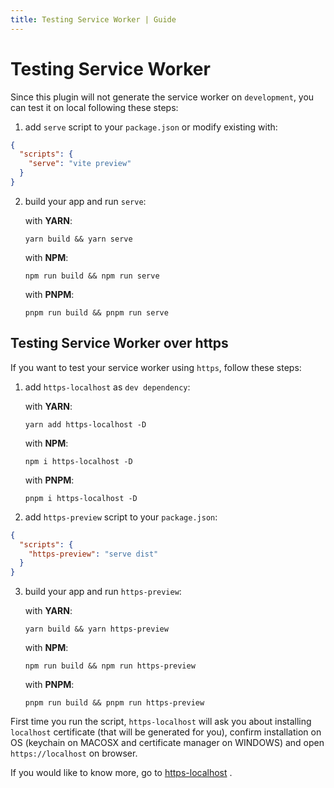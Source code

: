 ```yaml
---
title: Testing Service Worker | Guide
---
```


# Testing Service Worker

Since this plugin will not generate the service worker on `development`, you can test it on local following these steps:

1) add `serve` script to your `package.json` or modify existing with:
```json
{
  "scripts": {
    "serve": "vite preview"
  }
}
```
2) build your app and run `serve`:

   with **YARN**:
    ```shell
    yarn build && yarn serve
    ```

   with **NPM**:
    ```shell
    npm run build && npm run serve
    ```

   with **PNPM**:
    ```shell
    pnpm run build && pnpm run serve
    ```

## Testing Service Worker over https

If you want to test your service worker using `https`, follow these steps:

1) add `https-localhost` as `dev dependency`:

    with **YARN**:
    ```shell
    yarn add https-localhost -D
    ```
    
    with **NPM**:
    ```shell
    npm i https-localhost -D
    ```
    
    with **PNPM**:
    ```shell
    pnpm i https-localhost -D
    ```

2) add `https-preview` script to your `package.json`:

```json
{
  "scripts": {
    "https-preview": "serve dist"
  }
}
```

3) build your app and run `https-preview`:

    with **YARN**:
    ```shell
    yarn build && yarn https-preview
    ```
    
    with **NPM**:
    ```shell
    npm run build && npm run https-preview
    ```
    
    with **PNPM**:
    ```shell
    pnpm run build && pnpm run https-preview
    ```

First time you run the script, `https-localhost`  will ask you about installing `localhost` certificate 
(that will be generated for you), confirm installation on OS (keychain on MACOSX and certificate manager on WINDOWS)
and open `https://localhost` on browser.

If you would like to know more, go to [https-localhost](https://www.npmjs.com/package/https-localhost) <outbound-link />.

